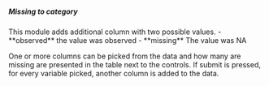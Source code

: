 <h5>Missing to category</h5>
This module adds additional column with two possible values.
- **observed** the value was observed
- **missing** The value was NA

One or more columns can be picked from the data and how many are missing are 
presented in the table next to the controls. If submit is pressed, for every 
variable picked, another column is added to the data. 

